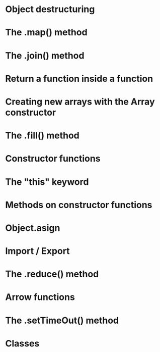 <!-- Part 1 -->
# Object destructuring
# The .map() method
# The .join() method
# Return a function inside a function
# Creating new arrays with the Array constructor
# The .fill() method

<!-- Part 2 -->
# Constructor functions
# The "this" keyword
# Methods on constructor functions
# Object.asign
# Import / Export

<!-- Part 3 -->
# The .reduce() method
# Arrow functions
# The .setTimeOut() method

<!-- Part 4 -->
# Classes
